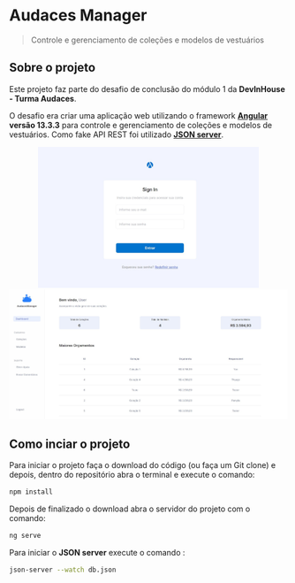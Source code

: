 # Audaces Manager 
> Controle e gerenciamento de coleções e modelos de vestuários


## Sobre o projeto 
Este projeto faz parte do desafio de conclusão do módulo 1 da **DevInHouse - Turma Audaces**.

O desafio era criar uma aplicação web utilizando o framework **[Angular](https://github.com/angular/angular-cli)  versão 13.3.3** para controle e gerenciamento de coleções e modelos de vestuários. Como fake API REST  foi utilizado **[JSON server](https://github.com/typicode/json-server)**.

<div align="center">
<img width="400em" src="Screenshot_2.jpg" alt="Login screen" width="800"/>
<img width="546em" src="Screenshot_1.jpg" alt="Login screen" width="800"/>
</div>

## Como inciar o projeto

Para iniciar o projeto faça o download do código (ou faça um Git clone) e depois, dentro do repositório abra o terminal e execute o comando:

````sh
npm install
````
Depois de finalizado o download abra o servidor do projeto com o comando:

````sh
ng serve
````

Para iniciar o **JSON server** execute o comando :

````sh
json-server --watch db.json
````




